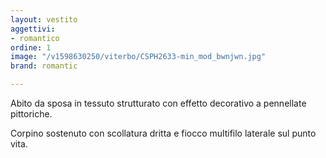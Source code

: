 ```yaml
---
layout: vestito
aggettivi:
- romantico
ordine: 1
image: "/v1598630250/viterbo/CSPH2633-min_mod_bwnjwn.jpg"
brand: romantic

---
```

Abito da sposa in tessuto strutturato con effetto decorativo a pennellate pittoriche.

Corpino sostenuto con scollatura dritta e fiocco multifilo laterale sul punto vita.